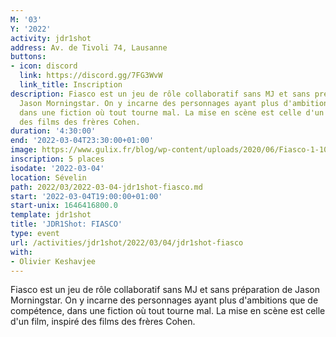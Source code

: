 ```yaml
---
M: '03'
Y: '2022'
activity: jdr1shot
address: Av. de Tivoli 74, Lausanne
buttons:
- icon: discord
  link: https://discord.gg/7FG3WvW
  link_title: Inscription
description: Fiasco est un jeu de rôle collaboratif sans MJ et sans préparation de
  Jason Morningstar. On y incarne des personnages ayant plus d'ambitions que de compétence,
  dans une fiction où tout tourne mal. La mise en scène est celle d'un film, inspiré
  des films des frères Cohen.
duration: '4:30:00'
end: '2022-03-04T23:30:00+01:00'
image: https://www.gulix.fr/blog/wp-content/uploads/2020/06/Fiasco-1-1024x576.png
inscription: 5 places
isodate: '2022-03-04'
location: Sévelin
path: 2022/03/2022-03-04-jdr1shot-fiasco.md
start: '2022-03-04T19:00:00+01:00'
start-unix: 1646416800.0
template: jdr1shot
title: 'JDR1Shot: FIASCO'
type: event
url: /activities/jdr1shot/2022/03/04/jdr1shot-fiasco
with:
- Olivier Keshavjee
---
```

Fiasco est un jeu de rôle collaboratif sans MJ et sans préparation de Jason Morningstar. On y incarne des personnages ayant plus d'ambitions que de compétence, dans une fiction où tout tourne mal. La mise en scène est celle d'un film, inspiré des films des frères Cohen.